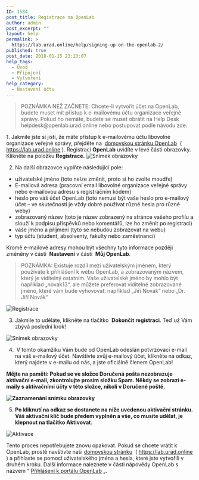 ```yaml
---
ID: 1584
post_title: Registrace na OpenLab
author: admin
post_excerpt: ""
layout: help
permalink: >
  https://lab.urad.online/help/signing-up-on-the-openlab-2/
published: true
post_date: 2018-01-15 23:13:07
help_tags:
  - Úvod
  - Připojení
  - Vytvoření
help_category:
  - Nastavení účtu
---
```

<blockquote>POZNÁMKA NEŽ ZAČNETE: Chcete-li vytvořit účet na OpenLab, budete muset mít přístup k e-mailovému účtu organizace veřejné správy. Pokud ho nemáte, budete se muset obrátit na Help Desk helpdesk@openlab.urad.online nebo postupovat podle návodu zde.</blockquote>
1. Jakmile jste si jisti, že máte přístup k e-mailovému účtu libovolné organizace veřejné správy, přejděte na  <a href="https://lab.urad.online">domovskou stránku OpenLab</a>  ( <a href="https://lab.urad.online">https://lab.urad.online</a> ). Registraci <strong>OpenLab</strong> uvidíte v levé části obrazovky. Klikněte na položku <strong>Registrace.</strong>

<img class="alignnone wp-image-36128 size-full" src="https://openlab.citytech.cuny.edu/wp-content/uploads/2012/08/signing_up_1_v2.png" alt="Snímek obrazovky" />

2. Na další obrazovce vyplňte následující pole:
<ul>
 	<li>uživatelské jméno (toto nelze změnit, proto si ho zvolte moudře)</li>
 	<li>E-mailová adresa (pracovní email libovolné organizace veřejné správy nebo e-mailovou adresu s registračním kódem)</li>
 	<li>heslo pro váš účet OpenLab (toto nemusí být vaše heslo pro e-mailový účet – ve skutečnosti je vždy dobré používat různé hesla pro různé weby)</li>
 	<li>zobrazovaný název (toto je název zobrazený na stránce vašeho profilu a slouží k podpisu příspěvků nebo komentářů, lze ho změnit po registraci)</li>
 	<li>vaše jméno a příjmení (tyto se nebudou zobrazovat na webu)</li>
 	<li>typ účtu (student, absolventy, fakulty nebo zaměstnanci)</li>
</ul>
Kromě e-mailové adresy mohou být všechny tyto informace později změněny v části  <strong>Nastavení</strong> v části  <strong>Můj OpenLab</strong>.
<blockquote>POZNÁMKA: Existuje rozdíl mezi uživatelským jménem, ​​který používáte k přihlášení k webu OpenLab, a zobrazovaným názvem, který je viditelný ostatním. Vaše uživatelské jméno by mohlo být například „novak13“, ale můžete preferovat viditelné zobrazované jméno, které vám bude vyhovovat: například „Jiří Novák“ nebo „Dr. Jiří Novák“</blockquote>
<img class="alignnone wp-image-36130 size-full" src="https://openlab.citytech.cuny.edu/wp-content/uploads/2012/08/signing_up_2_v3.png" alt="Registrace" />

3. Jakmile to uděláte, klikněte na tlačítko  <strong>Dokončit registraci</strong>. Teď už Vám zbývá poslední krok!

<img class="alignnone wp-image-36131 size-full" src="https://openlab.citytech.cuny.edu/wp-content/uploads/2012/08/signing_up_3_v2.png" alt="Snímek obrazovky" />

4.  V tomto okamžiku Vám bude od OpenLab odeslán potvrzovací e-mail na váš e-mailový účet. Navštivte svůj e-mailový účet, klikněte na odkaz, který najdete v e-mailu od nás, a jste oficiálně členem OpenLab!

<strong>Mějte na paměti: Pokud se ve složce Doručená pošta nezobrazuje aktivační e-mail, zkontrolujte prosím složku Spam. Někdy se zobrazí e-maily s aktivačními účty v této složce, nikoli v Doručené poště.

<img class="alignnone wp-image-8788 size-full" src="https://openlab.citytech.cuny.edu/wp-content/uploads/2012/08/Signing_Up_4.jpg" alt="Zaznamenání snímku obrazovky" />

5. Po kliknutí na odkaz se dostanete na níže uvedenou aktivační stránku. Váš aktivační klíč bude předem vyplněn a vše, co musíte udělat, je klepnout na tlačítko </strong><strong>Aktivovat</strong>.

<img class="alignnone wp-image-43490 size-full" src="https://openlab.citytech.cuny.edu/wp-content/uploads/2012/08/signing_up_4.png" alt="Aktivace" />

Tento proces nepotřebujete znovu opakovat. Pokud se chcete vrátit k OpenLab, prostě navštivte naši <a href="http://https://lab.urad.online">domovskou stránku</a>  ( <a href="https://lab.urad.online">https://lab.urad.online</a> ) a přihlaste se pomocí uživatelského jména a hesla, které jste vytvořili v druhém kroku. Další informace naleznete v části nápovědy OpenLab s názvem “ <a href="https://lab.urad.online/help/logging-in-to-the-openlab/">Přihlášení k portálu OpenLab</a> „.